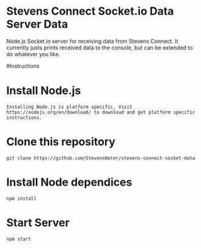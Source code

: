 # Stevens Connect Socket.io Data Server Data
Node.js Socket.io server for receiving data from Stevens Connect. It currently justs prints received data to the console, but can be extended to do whatever you like.

#Instructions

Install Node.js
============
```
Installing Node.js is platform specific. Visit https://nodejs.org/en/download/ to download and get platform specific instructions.

```

Clone this repository
============
```
git clone https://github.com/StevensWater/stevens-connect-socket-data
```

Install Node dependices
============
```
npm install
```

Start Server
============
```
npm start
```
